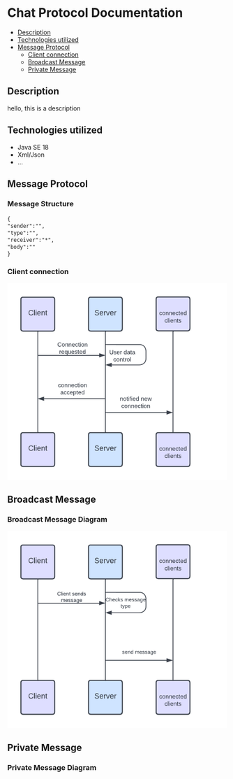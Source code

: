 # Chat Protocol Documentation
- [Description](https://github.com/DevMushy/Chat-ragusa-duka/tree/master#description)
- [Technologies utilized](https://github.com/DevMushy/chat-ragusa-duka/edit/main/README.md#technologies-utilized)
- [Message Protocol](https://github.com/DevMushy/Chat-ragusa-duka/tree/master#message-protocol)
  + [Client connection](https://github.com/DevMushy/Chat-ragusa-duka/tree/master#client-connection)
  + [Broadcast Message](https://github.com/DevMushy/Chat-ragusa-duka/tree/master#broadcast-message)
  + [Private Message](https://github.com/DevMushy/Chat-ragusa-duka/tree/master#private-message)


## Description
hello, this is a description


## Technologies utilized

* Java SE 18
* Xml/Json
* ...

## Message Protocol

### Message Structure

```
{
"sender":"",
"type":"",
"receiver":"*",
"body":""
}
```

### Client connection
![diagramma connessione](https://github.com/DevMushy/Chat-ragusa-duka/blob/master/images/ClientsConnectionDiagram.png)

## Broadcast Message

### Broadcast Message Diagram

![diagramma messaggio broadcast](https://github.com/DevMushy/Chat-ragusa-duka/blob/master/images/BroadcastMessageDiagram.png)





## Private Message

### Private Message Diagram
